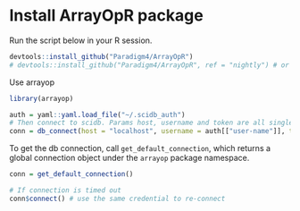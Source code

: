 


# Install ArrayOpR package

Run the script below in your R session.
```r
devtools::install_github("Paradigm4/ArrayOpR")
# devtools::install_github("Paradigm4/ArrayOpR", ref = "nightly") # or a differnt git head other than master
```

Use arrayop 

```r
library(arrayop)

auth = yaml::yaml.load_file("~/.scidb_auth")
# Then connect to scidb. Params host, username and token are all single strings and can be provided in any way
conn = db_connect(host = "localhost", username = auth[["user-name"]], token = auth[["user-password"]])
```

To get the db connection, call `get_default_connection`, 
which returns a global connection object under the `arrayop` package namespace.

```r
conn = get_default_connection()

# If connection is timed out
conn$connect() # use the same credential to re-connect
```

